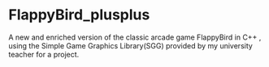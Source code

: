# FlappyBird_plusplus
A new and enriched version of the classic arcade game FlappyBird in C++ , using the Simple Game Graphics Library(SGG) provided by my university teacher for a project.
